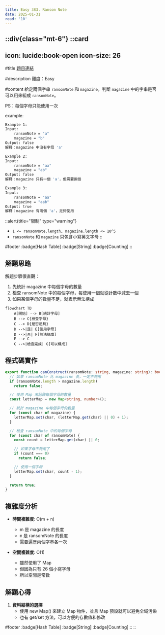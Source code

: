 ```yaml
---
title: Easy 383. Ransom Note
date: 2025-01-31
read: '10'
---
```


::div{class="mt-6"}
  ::card
  ---
  icon: lucide:book-open
  icon-size: 26
  ---

  #title
  [題目連結](https://leetcode.com/problems/ransom-note/)

  #description
  難度：Easy

  #content
  給定兩個字串 `ransomNote` 和 `magazine`，判斷 `magazine` 中的字串是否可以用來組成 `ransomNote`。

  PS：每個字母只能使用一次

  example:

  ```bash
  Example 1:
  Input:
      ransomNote = "a"
      magazine = "b"
  Output: false
  解釋：magazine 中沒有字母 'a'

  Example 2:
  Input:
      ransomNote = "aa"
      magazine = "ab"
  Output: false
  解釋：magazine 只有一個 'a'，但需要兩個

  Example 3:
  Input:
      ransomNote = "aa"
      magazine = "aab"
  Output: true
  解釋：magazine 有兩個 'a'，足夠使用
  ```

  ::alert{title="限制" type="warning"}
  - `1 <= ransomNote.length, magazine.length <= 10^5`
  - `ransomNote` 和 `magazine` 只包含小寫英文字母
  ::

  #footer
  :badge[Hash Table]
  :badge[String]
  :badge[Counting]
  ::

  ## 解題思路

  解題步驟很直觀：

  1. 先統計 magazine 中每個字母的數量
  2. 檢查 ransomNote 中的每個字母，每使用一個就從計數中減去一個
  3. 如果某個字母的數量不足，就表示無法構成

  ```mermaid
  flowchart TD
      A[開始] --> B[統計字母]
      B --> C{檢查字母}
      C --> D{是否足夠}
      D -->|是| E[使用字母]
      D -->|否| F[無法構成]
      E --> C
      C -->|檢查完成| G[可以構成]
  ```

  ## 程式碼實作

  ```typescript
  export function canConstruct(ransomNote: string, magazine: string): boolean {
    // 如果 ransomNote 比 magazine 長，一定不夠用
    if (ransomNote.length > magazine.length)
      return false;

    // 使用 Map 來記錄每個字母的數量
    const letterMap = new Map<string, number>();

    // 統計 magazine 中每個字母的數量
    for (const char of magazine) {
      letterMap.set(char, (letterMap.get(char) || 0) + 1);
    }

    // 檢查 ransomNote 中的每個字母
    for (const char of ransomNote) {
      const count = letterMap.get(char) || 0;

      // 如果字母不夠用了
      if (count === 0)
        return false;

      // 使用一個字母
      letterMap.set(char, count - 1);
    }

    return true;
  }
  ```

  ## 複雜度分析

  - **時間複雜度**: O(m + n)
    - m 是 magazine 的長度
    - n 是 ransomNote 的長度
    - 需要遍歷兩個字串各一次

  - **空間複雜度**: O(1)
    - 雖然使用了 Map
    - 但因為只有 26 個小寫字母
    - 所以空間是常數

  ## 解題心得

  1. **資料結構的選擇**
      - 使用 new Map() 來建立 Map 物件，並且 Map 預設就可以避免全域污染
      - 也有 get/set 方法，可以方便的存數值和修改

#footer
:badge[Hash Table]
:badge[String]
:badge[Counting]
::
::
